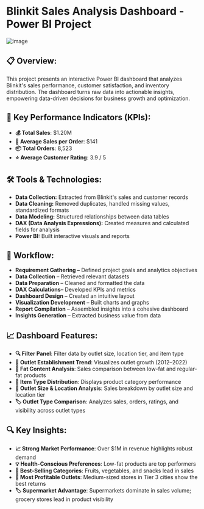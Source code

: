 # Blinkit Sales Analysis Dashboard - Power BI Project

![image](https://github.com/user-attachments/assets/20bd6857-e6e9-4766-85a9-2be5b5dbdf2a)

## 📋 Overview:
This project presents an interactive Power BI dashboard that analyzes Blinkit's sales performance, customer satisfaction, and inventory distribution. The dashboard turns raw data into actionable insights, empowering data-driven decisions for business growth and optimization.

## 🔢 Key Performance Indicators (KPIs):
- **💰 Total Sales**: $1.20M
- **🧾 Average Sales per Order**: $141
- **📦 Total Orders**: 8,523
- **⭐ Average Customer Rating**: 3.9 / 5

## 🛠 Tools & Technologies:
- **Data Collection:** Extracted from Blinkit's sales and customer records
- **Data Cleaning:** Removed duplicates, handled missing values, standardized formats
- **Data Modeling:** Structured relationships between data tables
- **DAX (Data Analysis Expressions):** Created measures and calculated fields for analysis
- **Power BI:** Built interactive visuals and reports

## 🚀 Workflow:
- **Requirement Gathering –** Defined project goals and analytics objectives
- **Data Collection** – Retrieved relevant datasets
- **Data Preparation** – Cleaned and formatted the data
- **DAX Calculations**– Developed KPIs and metrics
- **Dashboard Design** – Created an intuitive layout
- **Visualization Development** – Built charts and graphs
- **Report Compilation** – Assembled insights into a cohesive dashboard
- **Insights Generation** – Extracted business value from data

## 📈 Dashboard Features:
- **🔍 Filter Panel**: Filter data by outlet size, location tier, and item type
- **📅 Outlet Establishment Trend**: Visualizes outlet growth (2012–2022)
- **🥗 Fat Content Analysis**: Sales comparison between low-fat and regular-fat products
- **🛒 Item Type Distribution**: Displays product category performance
- **🏪 Outlet Size & Location Analysis**: Sales breakdown by outlet size and location tier
- **🏷 Outlet Type Comparison**: Analyzes sales, orders, ratings, and visibility across outlet types

## 🔍 Key Insights:
- **📈 Strong Market Performance**: Over $1M in revenue highlights robust demand
- **💡 Health-Conscious Preferences**: Low-fat products are top performers
- **🍎 Best-Selling Categories**: Fruits, vegetables, and snacks lead in sales
- **🏬 Most Profitable Outlets**: Medium-sized stores in Tier 3 cities show the best returns
- **🏷 Supermarket Advantage**: Supermarkets dominate in sales volume; grocery stores lead in product visibility


